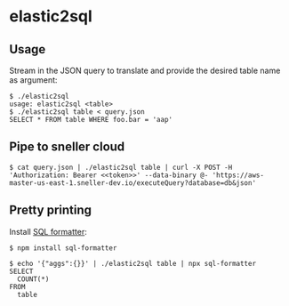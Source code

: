 # elastic2sql

## Usage

Stream in the JSON query to translate and provide the desired table name as argument:

```
$ ./elastic2sql
usage: elastic2sql <table>
$ ./elastic2sql table < query.json
SELECT * FROM table WHERE foo.bar = 'aap'
```

## Pipe to sneller cloud

```
$ cat query.json | ./elastic2sql table | curl -X POST -H 'Authorization: Bearer <<token>>' --data-binary @- 'https://aws-master-us-east-1.sneller-dev.io/executeQuery?database=db&json'
```

## Pretty printing

Install [SQL formatter](https://github.com/zeroturnaround/sql-formatter):
```
$ npm install sql-formatter
```

```
$ echo '{"aggs":{}}' | ./elastic2sql table | npx sql-formatter
SELECT
  COUNT(*)
FROM
  table
```
